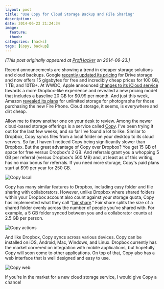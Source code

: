 ```yaml
---
layout: post
title: "Use Copy for Cloud Storage Backup and File Sharing"
description:
date: 2014-06-23 21:24:34
image:
  feature:
  thumb:
categories: [hacks]
tags: [Copy, backup]
---
```

*[This post originally appeared at [ProfHacker](http://chronicle.com/blogs/profhacker/use-copy-for-cloud-storage-backup-and-file-sharing/57377) on 2014-06-23.]*

Recent announcements are showing a trend in cheaper storage solutions and cloud backups. Google [recently updated its pricing](http://techcrunch.com/2014/03/13/google-drive-gets-a-big-price-drop-100gb-now-costs-1-99-a-month/) for Drive storage and now offers 15 gigabytes for free and incredibly cheap prices for 100 GB, 1 TB, and 10TB+. At WWDC, Apple announced [changes to its iCloud service](http://www.theverge.com/2014/6/2/5771942/apple-announces-icloud-drive) towards a more Dropbox-like experience and revealed a new pricing model that includes a baseline 20 GB for $0.99 per month. And just this week, Amazon [revealed its plans](http://www.theverge.com/2014/6/18/5821384/amazon-offering-unlimited-photo-storage-for-fire-phone-owners) for unlimited storage for photographs for those purchasing the new Fire Phone.  Cloud storage, it seems, is everywhere and dirt cheap.

Allow me to throw another one on your desk to review. Among the newer cloud-based storage offerings is a service called [Copy](https://www.copy.com/home/). I've been trying it out for the last few weeks, and so far I've found a lot to like. Similar to Dropbox, Copy syncs files from a local folder on your desktop to its cloud servers. So far, I haven't noticed Copy being significantly slower than Dropbox. But the great advantage of Copy over Dropbox? You get 15 GB of space for free versus Dropbox's 2 GB. And referrals grant you a whopping 5 GB per referral (versus Dropbox's 500 MB) and, at least as of this writing, has no max bonus for referrals. If you need more storage, Copy's paid plans start at $99 per year for 250 GB.

![Copy local](/assets/img/copy_local.png)

Copy has many similar features to Dropbox, including easy folder and file sharing with collaborators. However, unlike Dropbox where shared folders within your Dropbox account also count against your storage quota, Copy has implemented what they call "[fair share](https://www.youtube.com/watch?v=m36ZMdE-vro&feature=youtu.be)." Fair share splits the size of a shared folder evenly across the number of people you've shared with. For example, a 5 GB folder synced between you and a collaborator counts at 2.5 GB per person. 

![Copy actions](/assets/img/copy_actions.png)

And like Dropbox, Copy syncs across various devices. Copy can be installed on iOS, Android, Mac, Windows, and Linux. Dropbox currently has the market cornered on integration with mobile applications, but hopefully Copy will soon come to other applications. On top of that, Copy also has a web interface that is well designed and easy to use. 

![Copy web](/assets/img/copy_web.png)
 
If you're in the market for a new cloud storage service, I would give Copy a chance!
